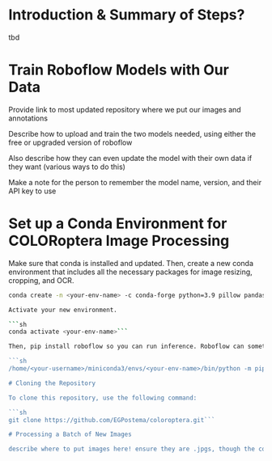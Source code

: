 # Introduction & Summary of Steps?

tbd

# Train Roboflow Models with Our Data

Provide link to most updated repository where we put our images and annotations

Describe how to upload and train the two models needed, using either the free or upgraded version of roboflow

Also describe how they can even update the model with their own data if they want (various ways to do this)

Make a note for the person to remember the model name, version, and their API key to use

# Set up a Conda Environment for COLORoptera Image Processing

Make sure that conda is installed and updated. Then, create a new conda environment that includes all the necessary packages for image resizing, cropping, and OCR.

```sh
conda create -n <your-env-name> -c conda-forge python=3.9 pillow pandas pytesseract tesseract pip```

Activate your new environment.

```sh
conda activate <your-env-name>```

Then, pip install roboflow so you can run inference. Roboflow can sometimes install weirdly, so it's good to specify exactly where you want it to go.

```sh
/home/<your-username>/miniconda3/envs/<your-env-name>/bin/python -m pip install roboflow```

# Cloning the Repository

To clone this repository, use the following command:

```sh
git clone https://github.com/EGPostema/coloroptera.git```

# Processing a Batch of New Images

describe where to put images here! ensure they are .jpgs, though the code could certainly be modified to handle other file formats if needed.


